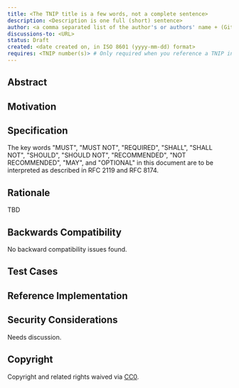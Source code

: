 ```yaml
---
title: <The TNIP title is a few words, not a complete sentence>
description: <Description is one full (short) sentence>
author: <a comma separated list of the author's or authors' name + (GitHub username) (in parenthesis), or name and <email> (in &lt;&gt;).  Example, FirstName LastName (@GitHubUsername), FirstName LastName &lt;foo@bar.com&gt;, FirstName (@GitHubUsername) and GitHubUsername (@GitHubUsername)>
discussions-to: <URL>
status: Draft
created: <date created on, in ISO 8601 (yyyy-mm-dd) format>
requires: <TNIP number(s)> # Only required when you reference a TNIP in the `Specification` section. Otherwise, remove this field.
---
```


<!--
  READ TNIP GUIDELINES (https://tnips.telcoin.org/TNIPS) BEFORE USING THIS TEMPLATE!

  This is the suggested template for new TNIPs. After you have filled in the requisite fields, please delete these comments.

  Note that a TNIP number will be assigned by an editor. When opening a pull request to submit your TNIP, please use an abbreviated title in the filename, `eip-draft_title_abbrev.md`.

  The title should be 44 characters or less. It should not repeat the TNIP number in title, irrespective of the category.

  TODO: Remove this comment before submitting
-->

## Abstract

<!--
  The  Abstract is a multi-sentence (short paragraph) technical summary. This should be a very terse and human-readable version of the specification section. Someone should be able to read the abstract and get the gist of what this specification does.

  TODO: Remove this comment before submitting
-->

## Motivation

<!--
  The Motivation section is critical for TNIPs that want to change the Telcoin Network protocol. It should clearly explain why the existing protocol specification is inadequate to address the problem that the TNIP solves. This section may be brief if the motivation is evident.

  With a few exceptions, external links are not allowed. If you feel that a particular resource would demonstrate a compelling case for your TNIP, then save it as a printer-friendly PDF, put it in the assets folder, and link to that copy.

  TODO: Remove this comment before submitting
-->

## Specification

<!--
  The Specification section should describe the syntax and semantics of any new feature. The specification should be detailed.

  It is recommended to follow RFC 2119 and RFC 8170. Do not remove the key word definitions if RFC 2119 and RFC 8170 are followed.

  TODO: Remove this comment before submitting
-->

The key words "MUST", "MUST NOT", "REQUIRED", "SHALL", "SHALL NOT", "SHOULD", "SHOULD NOT", "RECOMMENDED", "NOT RECOMMENDED", "MAY", and "OPTIONAL" in this document are to be interpreted as described in RFC 2119 and RFC 8174.

## Rationale

<!--
  The rationale fleshes out the specification by describing what motivated the design and why particular design decisions were made. It should describe alternate designs that were considered and related work, e.g. how the feature is supported in other protocols. The rationale should discuss important objections or concerns raised during discussion around the TNIP.

  The current placeholder is acceptable for a draft.

  TODO: Remove this comment before submitting
-->

TBD

## Backwards Compatibility

<!--

  This section is optional.

  All TNIPs that introduce backwards incompatibilities must include a section describing these incompatibilities and their consequences. The TNIP must explain how the author proposes to deal with these incompatibilities. This section may be omitted if the proposal does not introduce any backwards incompatibilities, but this section must be included if backward incompatibilities exist.

  The current placeholder is acceptable for a draft.

  TODO: Remove this comment before submitting
-->

No backward compatibility issues found.

## Test Cases

<!--
  The Test Cases section is mandatory for TNIPs. Tests should either be inlined in the TNIP as data (such as input/expected output pairs) or listed as test cases with outcomes.
  If the test suite is too large to reasonably be included inline, then consider adding it as one or more files in `../assets/tnip-####/`. External links are not allowed.

  TODO: Remove this comment before submitting
-->

## Reference Implementation

<!--
  This section is optional.

  The Reference Implementation section should include a minimal implementation that assists in understanding or implementing this specification. It should not include project build files. The reference implementation is not a replacement for the Specification section, and the proposal should still be understandable without it.
  If the reference implementation is too large to reasonably be included inline, then consider adding it as one or more files in `../assets/tnip-####/`. External links are not allowed.

  TODO: Remove this comment before submitting
-->

## Security Considerations

<!--
  All TNIPs must contain a section that discusses the security implications/considerations relevant to the proposed change. Include information that might be important for security discussions, surfaces risks and can be used throughout the life cycle of the proposal. For example, include security-relevant design decisions, concerns, important discussions, implementation-specific guidance and pitfalls, an outline of threats and risks and how they are being addressed. TNIP submissions missing the "Security Considerations" section will be rejected. A TNIP cannot proceed to status "Final" without a Security Considerations discussion deemed sufficient by the reviewers.

  The current placeholder is acceptable for a draft.

  TODO: Remove this comment before submitting
-->

Needs discussion.

## Copyright

Copyright and related rights waived via [CC0](../LICENSE.md).
